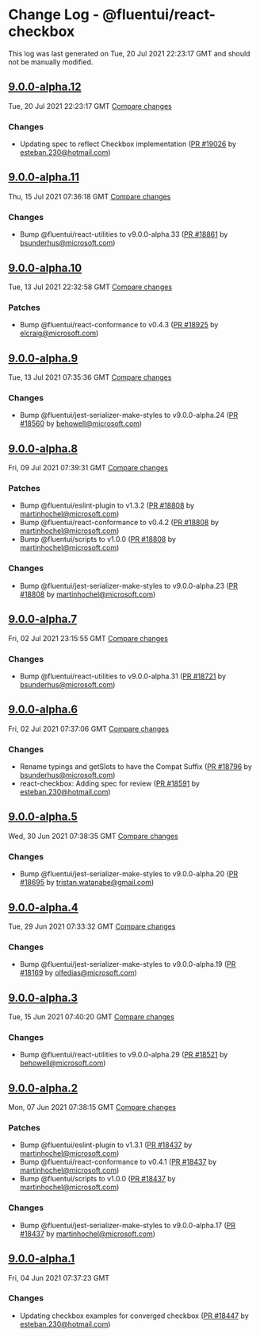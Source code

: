 # Change Log - @fluentui/react-checkbox

This log was last generated on Tue, 20 Jul 2021 22:23:17 GMT and should not be manually modified.

<!-- Start content -->

## [9.0.0-alpha.12](https://github.com/microsoft/fluentui/tree/@fluentui/react-checkbox_v9.0.0-alpha.12)

Tue, 20 Jul 2021 22:23:17 GMT 
[Compare changes](https://github.com/microsoft/fluentui/compare/@fluentui/react-checkbox_v9.0.0-alpha.11..@fluentui/react-checkbox_v9.0.0-alpha.12)

### Changes

- Updating spec to reflect Checkbox implementation ([PR #19026](https://github.com/microsoft/fluentui/pull/19026) by esteban.230@hotmail.com)

## [9.0.0-alpha.11](https://github.com/microsoft/fluentui/tree/@fluentui/react-checkbox_v9.0.0-alpha.11)

Thu, 15 Jul 2021 07:36:18 GMT 
[Compare changes](https://github.com/microsoft/fluentui/compare/@fluentui/react-checkbox_v9.0.0-alpha.10..@fluentui/react-checkbox_v9.0.0-alpha.11)

### Changes

- Bump @fluentui/react-utilities to v9.0.0-alpha.33 ([PR #18861](https://github.com/microsoft/fluentui/pull/18861) by bsunderhus@microsoft.com)

## [9.0.0-alpha.10](https://github.com/microsoft/fluentui/tree/@fluentui/react-checkbox_v9.0.0-alpha.10)

Tue, 13 Jul 2021 22:32:58 GMT 
[Compare changes](https://github.com/microsoft/fluentui/compare/@fluentui/react-checkbox_v9.0.0-alpha.9..@fluentui/react-checkbox_v9.0.0-alpha.10)

### Patches

- Bump @fluentui/react-conformance to v0.4.3 ([PR #18925](https://github.com/microsoft/fluentui/pull/18925) by elcraig@microsoft.com)

## [9.0.0-alpha.9](https://github.com/microsoft/fluentui/tree/@fluentui/react-checkbox_v9.0.0-alpha.9)

Tue, 13 Jul 2021 07:35:36 GMT 
[Compare changes](https://github.com/microsoft/fluentui/compare/@fluentui/react-checkbox_v9.0.0-alpha.8..@fluentui/react-checkbox_v9.0.0-alpha.9)

### Changes

- Bump @fluentui/jest-serializer-make-styles to v9.0.0-alpha.24 ([PR #18560](https://github.com/microsoft/fluentui/pull/18560) by behowell@microsoft.com)

## [9.0.0-alpha.8](https://github.com/microsoft/fluentui/tree/@fluentui/react-checkbox_v9.0.0-alpha.8)

Fri, 09 Jul 2021 07:39:31 GMT 
[Compare changes](https://github.com/microsoft/fluentui/compare/@fluentui/react-checkbox_v9.0.0-alpha.7..@fluentui/react-checkbox_v9.0.0-alpha.8)

### Patches

- Bump @fluentui/eslint-plugin to v1.3.2 ([PR #18808](https://github.com/microsoft/fluentui/pull/18808) by martinhochel@microsoft.com)
- Bump @fluentui/react-conformance to v0.4.2 ([PR #18808](https://github.com/microsoft/fluentui/pull/18808) by martinhochel@microsoft.com)
- Bump @fluentui/scripts to v1.0.0 ([PR #18808](https://github.com/microsoft/fluentui/pull/18808) by martinhochel@microsoft.com)

### Changes

- Bump @fluentui/jest-serializer-make-styles to v9.0.0-alpha.23 ([PR #18808](https://github.com/microsoft/fluentui/pull/18808) by martinhochel@microsoft.com)

## [9.0.0-alpha.7](https://github.com/microsoft/fluentui/tree/@fluentui/react-checkbox_v9.0.0-alpha.7)

Fri, 02 Jul 2021 23:15:55 GMT 
[Compare changes](https://github.com/microsoft/fluentui/compare/@fluentui/react-checkbox_v9.0.0-alpha.6..@fluentui/react-checkbox_v9.0.0-alpha.7)

### Changes

- Bump @fluentui/react-utilities to v9.0.0-alpha.31 ([PR #18721](https://github.com/microsoft/fluentui/pull/18721) by bsunderhus@microsoft.com)

## [9.0.0-alpha.6](https://github.com/microsoft/fluentui/tree/@fluentui/react-checkbox_v9.0.0-alpha.6)

Fri, 02 Jul 2021 07:37:06 GMT 
[Compare changes](https://github.com/microsoft/fluentui/compare/@fluentui/react-checkbox_v9.0.0-alpha.5..@fluentui/react-checkbox_v9.0.0-alpha.6)

### Changes

- Rename typings and getSlots to have the Compat Suffix ([PR #18796](https://github.com/microsoft/fluentui/pull/18796) by bsunderhus@microsoft.com)
- react-checkbox: Adding spec for review ([PR #18591](https://github.com/microsoft/fluentui/pull/18591) by esteban.230@hotmail.com)

## [9.0.0-alpha.5](https://github.com/microsoft/fluentui/tree/@fluentui/react-checkbox_v9.0.0-alpha.5)

Wed, 30 Jun 2021 07:38:35 GMT 
[Compare changes](https://github.com/microsoft/fluentui/compare/@fluentui/react-checkbox_v9.0.0-alpha.4..@fluentui/react-checkbox_v9.0.0-alpha.5)

### Changes

- Bump @fluentui/jest-serializer-make-styles to v9.0.0-alpha.20 ([PR #18695](https://github.com/microsoft/fluentui/pull/18695) by tristan.watanabe@gmail.com)

## [9.0.0-alpha.4](https://github.com/microsoft/fluentui/tree/@fluentui/react-checkbox_v9.0.0-alpha.4)

Tue, 29 Jun 2021 07:33:32 GMT 
[Compare changes](https://github.com/microsoft/fluentui/compare/@fluentui/react-checkbox_v9.0.0-alpha.3..@fluentui/react-checkbox_v9.0.0-alpha.4)

### Changes

- Bump @fluentui/jest-serializer-make-styles to v9.0.0-alpha.19 ([PR #18169](https://github.com/microsoft/fluentui/pull/18169) by olfedias@microsoft.com)

## [9.0.0-alpha.3](https://github.com/microsoft/fluentui/tree/@fluentui/react-checkbox_v9.0.0-alpha.3)

Tue, 15 Jun 2021 07:40:20 GMT 
[Compare changes](https://github.com/microsoft/fluentui/compare/@fluentui/react-checkbox_v9.0.0-alpha.2..@fluentui/react-checkbox_v9.0.0-alpha.3)

### Changes

- Bump @fluentui/react-utilities to v9.0.0-alpha.29 ([PR #18521](https://github.com/microsoft/fluentui/pull/18521) by behowell@microsoft.com)

## [9.0.0-alpha.2](https://github.com/microsoft/fluentui/tree/@fluentui/react-checkbox_v9.0.0-alpha.2)

Mon, 07 Jun 2021 07:38:15 GMT 
[Compare changes](https://github.com/microsoft/fluentui/compare/@fluentui/react-checkbox_v9.0.0-alpha.1..@fluentui/react-checkbox_v9.0.0-alpha.2)

### Patches

- Bump @fluentui/eslint-plugin to v1.3.1 ([PR #18437](https://github.com/microsoft/fluentui/pull/18437) by martinhochel@microsoft.com)
- Bump @fluentui/react-conformance to v0.4.1 ([PR #18437](https://github.com/microsoft/fluentui/pull/18437) by martinhochel@microsoft.com)
- Bump @fluentui/scripts to v1.0.0 ([PR #18437](https://github.com/microsoft/fluentui/pull/18437) by martinhochel@microsoft.com)

### Changes

- Bump @fluentui/jest-serializer-make-styles to v9.0.0-alpha.17 ([PR #18437](https://github.com/microsoft/fluentui/pull/18437) by martinhochel@microsoft.com)

## [9.0.0-alpha.1](https://github.com/microsoft/fluentui/tree/@fluentui/react-checkbox_v9.0.0-alpha.1)

Fri, 04 Jun 2021 07:37:23 GMT

### Changes

- Updating checkbox examples for converged checkbox ([PR #18447](https://github.com/microsoft/fluentui/pull/18447) by esteban.230@hotmail.com)
